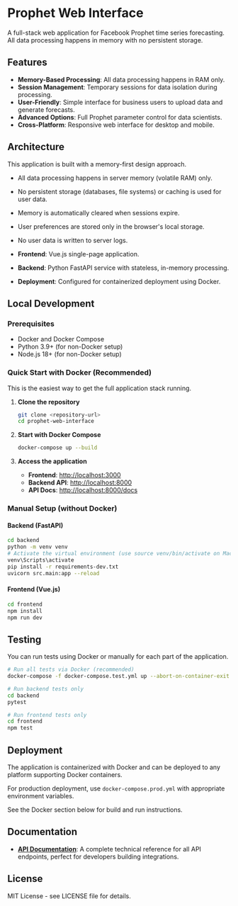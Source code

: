 # Prophet Web Interface

A full-stack web application for Facebook Prophet time series forecasting. All data processing happens in memory with no persistent storage.

## Features

- **Memory-Based Processing**: All data processing happens in RAM only.
- **Session Management**: Temporary sessions for data isolation during processing.
- **User-Friendly**: Simple interface for business users to upload data and generate forecasts.
- **Advanced Options**: Full Prophet parameter control for data scientists.
- **Cross-Platform**: Responsive web interface for desktop and mobile.

## Architecture

This application is built with a memory-first design approach.

- All data processing happens in server memory (volatile RAM) only.
- No persistent storage (databases, file systems) or caching is used for user data.
- Memory is automatically cleared when sessions expire.
- User preferences are stored only in the browser's local storage.
- No user data is written to server logs.

- **Frontend**: Vue.js single-page application.
- **Backend**: Python FastAPI service with stateless, in-memory processing.
- **Deployment**: Configured for containerized deployment using Docker.

## Local Development

### Prerequisites

- Docker and Docker Compose
- Python 3.9+ (for non-Docker setup)
- Node.js 18+ (for non-Docker setup)

### Quick Start with Docker (Recommended)

This is the easiest way to get the full application stack running.

1. **Clone the repository**

    ```bash
    git clone <repository-url>
    cd prophet-web-interface
    ```

2. **Start with Docker Compose**

    ```bash
    docker-compose up --build
    ```

3. **Access the application**
    - **Frontend**: [http://localhost:3000](http://localhost:3000)
    - **Backend API**: [http://localhost:8000](http://localhost:8000)
    - **API Docs**: [http://localhost:8000/docs](http://localhost:8000/docs)

### Manual Setup (without Docker)

#### Backend (FastAPI)

```bash
cd backend
python -m venv venv
# Activate the virtual environment (use source venv/bin/activate on Mac/Linux)
venv\Scripts\activate
pip install -r requirements-dev.txt
uvicorn src.main:app --reload
```

#### Frontend (Vue.js)

```bash
cd frontend
npm install
npm run dev
```

## Testing

You can run tests using Docker or manually for each part of the application.

```bash
# Run all tests via Docker (recommended)
docker-compose -f docker-compose.test.yml up --abort-on-container-exit

# Run backend tests only
cd backend
pytest

# Run frontend tests only
cd frontend
npm test
```

## Deployment

The application is containerized with Docker and can be deployed to any platform supporting Docker containers.

For production deployment, use `docker-compose.prod.yml` with appropriate environment variables.

See the Docker section below for build and run instructions.

## Documentation

- **[API Documentation](./API_DOCUMENTATION.md)**: A complete technical reference for all API endpoints, perfect for developers building integrations.

## License

MIT License - see LICENSE file for details.
